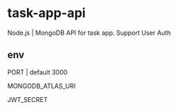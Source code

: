 # task-app-api
Node.js | MongoDB API for task app.
Support User Auth

## env

PORT | default 3000

MONGODB_ATLAS_URI

JWT_SECRET
